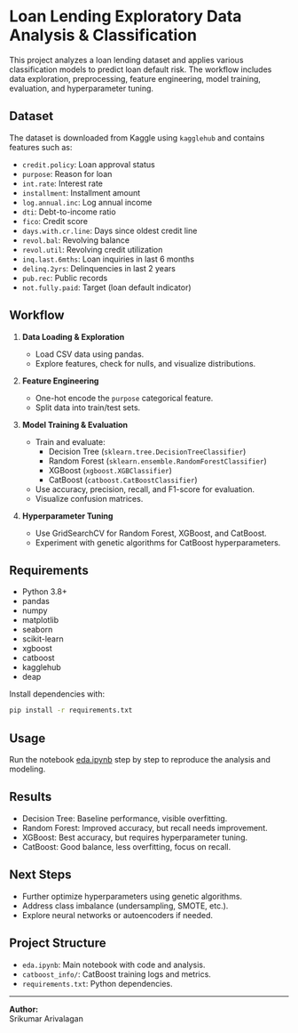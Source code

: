 # Loan Lending Exploratory Data Analysis & Classification

This project analyzes a loan lending dataset and applies various classification models to predict loan default risk. The workflow includes data exploration, preprocessing, feature engineering, model training, evaluation, and hyperparameter tuning.

## Dataset

The dataset is downloaded from Kaggle using `kagglehub` and contains features such as:
- `credit.policy`: Loan approval status
- `purpose`: Reason for loan
- `int.rate`: Interest rate
- `installment`: Installment amount
- `log.annual.inc`: Log annual income
- `dti`: Debt-to-income ratio
- `fico`: Credit score
- `days.with.cr.line`: Days since oldest credit line
- `revol.bal`: Revolving balance
- `revol.util`: Revolving credit utilization
- `inq.last.6mths`: Loan inquiries in last 6 months
- `delinq.2yrs`: Delinquencies in last 2 years
- `pub.rec`: Public records
- `not.fully.paid`: Target (loan default indicator)

## Workflow

1. **Data Loading & Exploration**
   - Load CSV data using pandas.
   - Explore features, check for nulls, and visualize distributions.

2. **Feature Engineering**
   - One-hot encode the `purpose` categorical feature.
   - Split data into train/test sets.

3. **Model Training & Evaluation**
   - Train and evaluate:
     - Decision Tree (`sklearn.tree.DecisionTreeClassifier`)
     - Random Forest (`sklearn.ensemble.RandomForestClassifier`)
     - XGBoost (`xgboost.XGBClassifier`)
     - CatBoost (`catboost.CatBoostClassifier`)
   - Use accuracy, precision, recall, and F1-score for evaluation.
   - Visualize confusion matrices.

4. **Hyperparameter Tuning**
   - Use GridSearchCV for Random Forest, XGBoost, and CatBoost.
   - Experiment with genetic algorithms for CatBoost hyperparameters.

## Requirements

- Python 3.8+
- pandas
- numpy
- matplotlib
- seaborn
- scikit-learn
- xgboost
- catboost
- kagglehub
- deap

Install dependencies with:

```sh
pip install -r requirements.txt
```

## Usage

Run the notebook [eda.ipynb](eda.ipynb) step by step to reproduce the analysis and modeling.

## Results

- Decision Tree: Baseline performance, visible overfitting.
- Random Forest: Improved accuracy, but recall needs improvement.
- XGBoost: Best accuracy, but requires hyperparameter tuning.
- CatBoost: Good balance, less overfitting, focus on recall.

## Next Steps

- Further optimize hyperparameters using genetic algorithms.
- Address class imbalance (undersampling, SMOTE, etc.).
- Explore neural networks or autoencoders if needed.

## Project Structure

- `eda.ipynb`: Main notebook with code and analysis.
- `catboost_info/`: CatBoost training logs and metrics.
- `requirements.txt`: Python dependencies.

---

**Author:**  
Srikumar Arivalagan
